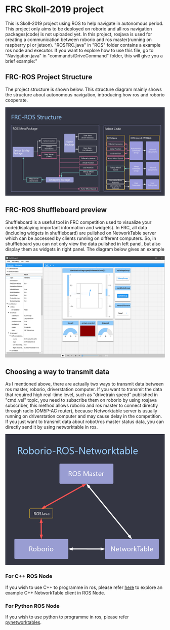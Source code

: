 # FRC Skoll-2019 project
This is Skoll-2019 project using ROS to help navigate in autonomous period. This project only aims to be deployed on roborio and all ros navigation packages(code) is not uploaded yet. In this project, rosjava is used for creating a communication between roborio and ros master(running on raspberry pi or jetson). "ROSFRC.java" in "ROS" folder contains a example ros node and executor. If you want to explore how to use this file, go to "Navigation.java" in "commands/DriveCommand" folder, this will give you a brief example:"

## FRC-ROS Project Structure
The project structure is shown below. This structure diagram mainly shows the structure about autonomous navigation, introducing how ros and roborio cooperate.

![image](https://github.com/eddy20001118/Skoll-2019/blob/master/FRC-ROS-Structure.png)

## FRC-ROS Shuffleboard preview
Shuffleboard is a useful tool in FRC competition used to visualize your code(displaying important information and widgets). In FRC, all data (including widgets in shuffleboard) are pulished on NetworkTable server which can be accessed by clients running on different computers. So, in shuffleboard you can not only view the data pulished in left panel, but also display them as widgets in right panel. The diagram below gives an example

![image](https://github.com/eddy20001118/Skoll-2019/blob/master/FRC-ROS-Shuffleboard.PNG)

## Choosing a way to transmit data
As I mentioned above, there are actually two ways to transmit data between ros master, roborio, driverstation computer. If you want to transmit the data that required high real-time level, such as "drivetrain speed" published in "cmd_vel" topic, you need to subscribe them on roborio by using rosjava subscriber, this method allows roborio and ros master to connect directly through radio (OM5P-AC router), because Networktable server is usually running on driverstation computer and may cause delay in the competition. If you just want to transmit data about robot/ros master status data, you can directly send it by using networktable in ros.

<div align="center"> 
    <img src="https://github.com/eddy20001118/Skoll-2019/blob/master/Roborio-ROS-NetworkTable.png"/>
</div>

### For C++ ROS Node
If you wish to use C++ to programme in ros, please refer [here](https://github.com/eddy20001118/ROS-networktable) to explore an example C++ NetworkTable client in ROS Node.

### For Python ROS Node
If you wish to use python to programme in ros, please refer [pynetworktables](https://github.com/robotpy/pynetworktables). 